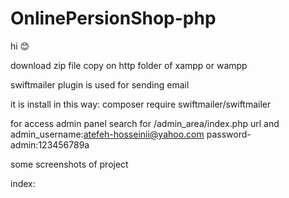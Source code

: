 # OnlinePersionShop-php
hi 😊

download zip file
copy on http folder of xampp or wampp

swiftmailer plugin is used for sending email

it is install in this way:
composer require swiftmailer/swiftmailer

for access admin panel search for /admin_area/index.php url and 
admin_username:atefeh-hosseinii@yahoo.com
password-admin:123456789a

some screenshots of project

index:
